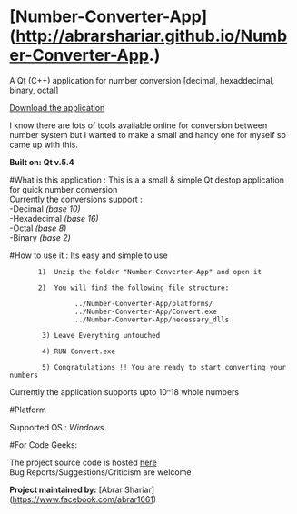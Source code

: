 # [Number-Converter-App] (http://abrarshariar.github.io/Number-Converter-App.)
A Qt (C++) application for number conversion [decimal, hexaddecimal, binary, octal]

[Download the application](https://github.com/abrarShariar/NumberConverter-App/archive/master.zip)

I know there are lots of tools available online for conversion between number system but I wanted to make a small and handy one for myself 
so came up with this. <br>

**Built on: Qt v.5.4**

#What is this application :
This is a a small & simple Qt destop application for quick number conversion <br>
Currently the conversions support : <br>
          -Decimal  *(base 10)* <br>
          -Hexadecimal  *(base 16)* <br>
          -Octal  *(base 8)*  <br>
          -Binary   *(base 2)*  <br>
          
#How to use it :
Its easy and simple to use
            
           1)  Unzip the folder "Number-Converter-App" and open it
            
           2)  You will find the following file structure:
            
                    ../Number-Converter-App/platforms/
                    ../Number-Converter-App/Convert.exe
                    ../Number-Converter-App/necessary_dlls
                    
            3) Leave Everything untouched
            
            4) RUN Convert.exe 
            
            5) Congratulations !! You are ready to start converting your numbers
            
Currently the application supports upto 10^18 whole numbers
           
#Platform

Supported OS : *Windows*
           
#For Code Geeks:

The project source code is hosted [here](https://github.com/abrarShariar/NumConverter) <br>
Bug Reports/Suggestions/Criticism are welcome

**Project maintained by:** [Abrar Shariar] (https://www.facebook.com/abrar1661)


                  
                  
